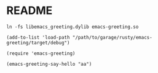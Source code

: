 # README #

`ln -fs libemacs_greeting.dylib emacs-greeting.so`

```elisp
(add-to-list 'load-path "/path/to/garage/rusty/emacs-greeting/target/debug")

(require 'emacs-greeting)

(emacs-greeting-say-hello "aa")
```
